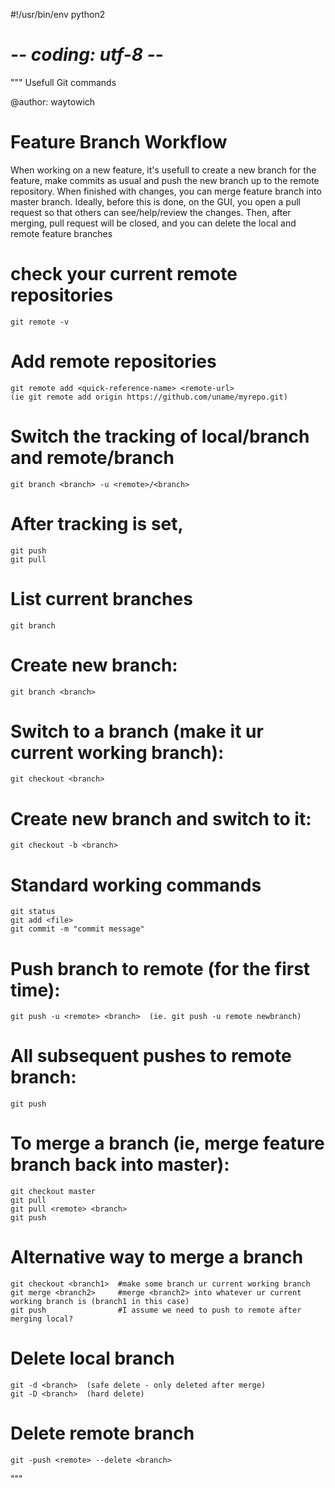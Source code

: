 #!/usr/bin/env python2
# -*- coding: utf-8 -*-
"""
Usefull Git commands

@author: waytowich


# Feature Branch Workflow
When working on a new feature, it's usefull to create a new branch for the feature,
make commits as usual and push the new branch up to the remote repository. 
When finished with changes, you can merge feature branch into master branch. Ideally,
before this is done, on the GUI, you open a pull request so that others can see/help/review
the changes. Then, after merging, pull request will be closed, and you can delete the 
local and remote feature branches


# check your current remote repositories
    git remote -v
    
# Add remote repositories
    git remote add <quick-reference-name> <remote-url>
    (ie git remote add origin https://github.com/uname/myrepo.git)

# Switch the tracking of local/branch and remote/branch
    git branch <branch> -u <remote>/<branch>

# After tracking is set, 
    git push
    git pull

# List current branches
    git branch

# Create new branch:
    git branch <branch>
    
# Switch to a branch (make it ur current working branch):
    git checkout <branch>

# Create new branch and switch to it:
    git checkout -b <branch>
    
# Standard working commands
    git status
    git add <file>
    git commit -m "commit message"
    
# Push branch to remote (for the first time):
    git push -u <remote> <branch>  (ie. git push -u remote newbranch)
    
# All subsequent pushes to remote branch:
    git push
    
# To merge a branch (ie, merge feature branch back into master):
    git checkout master
    git pull
    git pull <remote> <branch>
    git push

# Alternative way to merge a branch
    git checkout <branch1>  #make some branch ur current working branch
    git merge <branch2>     #merge <branch2> into whatever ur current working branch is (branch1 in this case)
    git push                #I assume we need to push to remote after merging local?
    
# Delete local branch
    git -d <branch>  (safe delete - only deleted after merge)
    git -D <branch>  (hard delete)
    
# Delete remote branch
    git -push <remote> --delete <branch>


"""

